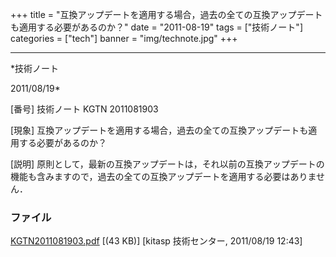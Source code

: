 ﻿+++
title = "互換アップデートを適用する場合，過去の全ての互換アップデートも適用する必要があるのか？"
date = "2011-08-19"
tags = ["技術ノート"]
categories = ["tech"]
banner = "img/technote.jpg"
+++

-----------------------------------------------------------------------------------------------------------------------------

*技術ノート

2011/08/19*


[番号]
技術ノート KGTN 2011081903

[現象]
互換アップデートを適用する場合，過去の全ての互換アップデートも適用する必要があるのか？

[説明]
原則として，最新の互換アップデートは，それ以前の互換アップデートの機能も含みますので，過去の全ての互換アップデートを適用する必要はありません．


### ファイル

 
 


[KGTN2011081903.pdf](http://techreport.kitasp.net/attachments/download/599/KGTN2011081903.pdf)
 [(43 KB)] [kitasp 技術センター, 2011/08/19
12:43]


 


 

